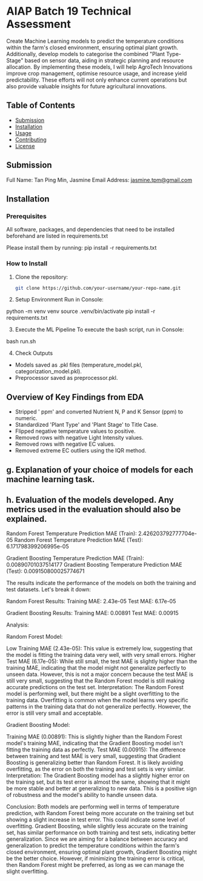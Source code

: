 # AIAP Batch 19 Technical Assessment

Create Machine Learning models to predict the temperature conditions within the farm's closed environment, ensuring optimal plant growth. 
Additionally, develop models to categorise the combined "Plant Type-Stage" based on sensor data, aiding in strategic planning and resource allocation.
By implementing these models, I will help AgroTech Innovations improve crop management, optimise resource usage, and increase yield predictability. 
These efforts will not only enhance current operations but also provide valuable insights for future agricultural innovations.

## Table of Contents

- [Submission](#submission)
- [Installation](#installation)
- [Usage](#usage)
- [Contributing](#contributing)
- [License](#license)

## Submission
Full Name: Tan Ping Min, Jasmine
Email Address: jasmine.tpm@gmail.com

## Installation

### Prerequisites
All software, packages, and dependencies that need to be installed beforehand are listed in requirements.txt

Please install them by running:
pip install -r requirements.txt

### How to Install
1. Clone the repository:
   ```bash
   git clone https://github.com/your-username/your-repo-name.git

2. Setup Environment
Run in Console:

python -m venv venv
source .venv/bin/activate
pip install -r requirements.txt

3. Execute the ML Pipeline
To execute the bash script, run in Console:

bash run.sh

4. Check Outputs

- Models saved as .pkl files (temperature_model.pkl, categorization_model.pkl).
- Preprocessor saved as preprocessor.pkl.

## Overview of Key Findings from EDA 
- Stripped ' ppm' and converted Nutrient N, P and K Sensor (ppm) to numeric.
- Standardized 'Plant Type' and 'Plant Stage' to Title Case.
- Flipped negative temperature values to positive.
- Removed rows with negative Light Intensity values.
- Removed rows with negative EC values.
- Removed extreme EC outliers using the IQR method.

## g. Explanation of your choice of models for each machine learning task.

## h. Evaluation of the models developed. Any metrics used in the evaluation should also be explained.

Random Forest Temperature Prediction MAE (Train): 2.426203792777704e-05
Random Forest Temperature Prediction MAE (Test): 6.171798399206995e-05

Gradient Boosting Temperature Prediction MAE (Train): 0.00890701037514177
Gradient Boosting Temperature Prediction MAE (Test): 0.009150800025774671

The results indicate the performance of the models on both the training and test datasets. Let's break it down:

Random Forest Results:
Training MAE: 2.43e-05
Test MAE: 6.17e-05

Gradient Boosting Results:
Training MAE: 0.00891
Test MAE: 0.00915

Analysis:

Random Forest Model:

Low Training MAE (2.43e-05): This value is extremely low, suggesting that the model is fitting the training data very well, with very small errors.
Higher Test MAE (6.17e-05): While still small, the test MAE is slightly higher than the training MAE, indicating that the model might not generalize perfectly to unseen data. However, this is not a major concern because the test MAE is still very small, suggesting that the Random Forest model is still making accurate predictions on the test set.
Interpretation: The Random Forest model is performing well, but there might be a slight overfitting to the training data. Overfitting is common when the model learns very specific patterns in the training data that do not generalize perfectly. However, the error is still very small and acceptable.

Gradient Boosting Model:

Training MAE (0.00891): This is slightly higher than the Random Forest model's training MAE, indicating that the Gradient Boosting model isn't fitting the training data as perfectly.
Test MAE (0.00915): The difference between training and test MAE is very small, suggesting that Gradient Boosting is generalizing better than Random Forest. It is likely avoiding overfitting, as the error on both the training and test sets is very similar.
Interpretation: The Gradient Boosting model has a slightly higher error on the training set, but its test error is almost the same, showing that it might be more stable and better at generalizing to new data. This is a positive sign of robustness and the model's ability to handle unseen data.

Conclusion:
Both models are performing well in terms of temperature prediction, with Random Forest being more accurate on the training set but showing a slight increase in test error. This could indicate some level of overfitting.
Gradient Boosting, while slightly less accurate on the training set, has similar performance on both training and test sets, indicating better generalization.
Since we are aiming for a balance between accuracy and generalization to predict the temperature conditions within the farm's closed environment, ensuring optimal plant growth, Gradient Boosting might be the better choice. However, if minimizing the training error is critical, then Random Forest might be preferred, as long as we can manage the slight overfitting.